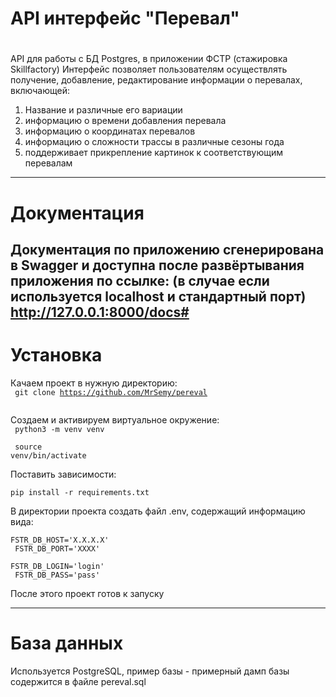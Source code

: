 # API интерфейс "Перевал"
#
API для работы с БД Postgres, в приложении ФСТР (стажировка Skillfactory)
Интерфейс позволяет пользователям осуществлять получение, добавление, редактирование информации о перевалах, включающей:
1) Название и различные его вариации
2) информацию о времени добавления перевала
3) информацию о координатах перевалов
4) информацию о сложности трассы в различные сезоны года
5) поддерживает прикрепление картинок к соответствующим перевалам
___
# Документация
Документация по приложению сгенерирована в Swagger и доступна после развёртывания приложения по ссылке: (в случае если используется localhost и стандартный порт) <br> 
http://127.0.0.1:8000/docs#
---
# Установка
Качаем проект в нужную директорию:  <br>
<code> git clone https://github.com/MrSemy/pereval <br>
</code>
<br>
Создаем и активируем виртуальное окружение: <br>
<code> python3 -m venv venv <br> 
</code>
<br>
<code> source venv/bin/activate  <br>
</code>
<br>
Поставить зависимости:  <br>
<code> pip install -r requirements.txt  <br>
</code>
<br>
В директории проекта создать файл .env, содержащий информацию вида:  <br>
<code> FSTR_DB_HOST='X.X.X.X' <br>
FSTR_DB_PORT='XXXX' <br> 
FSTR_DB_LOGIN='login' <br>
FSTR_DB_PASS='pass' <br>
</code>
<br>
После этого проект готов к запуску

---
# База данных
Используется PostgreSQL, пример базы - примерный дамп базы содержится в файле pereval.sql
